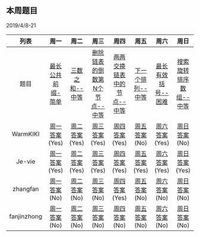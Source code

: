 ## 本周题目 
2019/4/8-21     

|列表|周一	    |周二	    |周三	    |周四	    |周五	    |周六	    |周日	    |
|:-:  |:-:        |:-:         |:-:         |:-:          |:-:         |:-:     |:-:         |
|题目 | [最长公共前缀-简单](https://leetcode-cn.com/problems/longest-common-prefix/)    |[三数之和--中等](https://leetcode-cn.com/problems/3sum/)       |[删除链表的倒数第N个节点--中等](https://leetcode-cn.com/problems/remove-nth-node-from-end-of-list)       |[两两交换链表中的节点--中等](https://leetcode-cn.com/problems/swap-nodes-in-pairs)       |[下一个排列--中等](https://leetcode-cn.com/problems/next-permutation)       |[最长有效括号--困难](https://leetcode-cn.com/problems/longest-valid-parentheses)       |[搜索旋转排序数组--中等](https://leetcode-cn.com/problems/search-in-rotated-sorted-array)|
|WarmKIKI|  [周一答案](https://leetcode-cn.com/submissions/detail/17624718/)(Yes)    |[周二答案](https://leetcode-cn.com/submissions/detail/17638680/)(Yes)   |[周三答案](https://leetcode-cn.com/submissions/detail/18648992/)(Yes)|    [周四答案](https://leetcode-cn.com/submissions/detail/18656866/)(Yes)    |[周五答案]()(No)   |[周六答案](https://leetcode-cn.com/submissions/detail/18673711/)(Yes)   |[周日答案]()(No)|
|Je-vie|  [周一答案](https://leetcode-cn.com/submissions/detail/17574709/)(Yes)    |[周二答案](https://leetcode-cn.com/submissions/detail/17648418/)(Yes)   |[周三答案](https://leetcode-cn.com/submissions/detail/17653778/)(Yes)|    [周四答案](https://leetcode-cn.com/submissions/detail/18727510/)(Yes)    |[周五答案](https://leetcode-cn.com/submissions/detail/18731610/)(Yes)   |[周六答案](https://leetcode-cn.com/submissions/detail/18738806/)(Yes)   |[周日答案](https://leetcode-cn.com/submissions/detail/19130711/)(Yes)|
|zhangfan|  [周一答案]()(No)    |[周二答案]()(No)   |[周三答案]()(No)|    [周四答案](https://leetcode-cn.com/problems/swap-nodes-in-pairs/submissions/)(Yes)    |[周五答案]()(No)   |[周六答案]()(No)   |[周日答案]()(No)|
|fanjinzhong|  [周一答案]()(No)    |[周二答案]()(No)   |[周三答案]()(No)|    [周四答案]()(No)    |[周五答案]()(No)   |[周六答案]()(No)   |[周日答案]()(No)|
